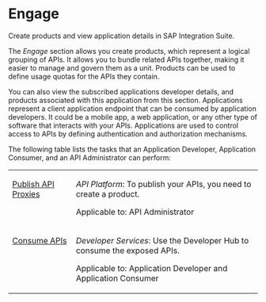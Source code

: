 <!-- loio10368454938c4dda91675172517e2e01 -->

# Engage

Create products and view application details in SAP Integration Suite.

The *Engage* section allows you create products, which represent a logical grouping of APIs. It allows you to bundle related APIs together, making it easier to manage and govern them as a unit. Products can be used to define usage quotas for the APIs they contain.

You can also view the subscribed applications developer details, and products associated with this application from this section. Applications represent a client application endpoint that can be consumed by application developers. It could be a mobile app, a web application, or any other type of software that interacts with your APIs. Applications are used to control access to APIs by defining authentication and authorization mechanisms.

The following table lists the tasks that an Application Developer, Application Consumer, and an API Administrator can perform:


<table>
<tr>
<td valign="top">

[Publish API Proxies](publish-api-proxies-75a4a11.md) 

</td>
<td valign="top">

*API Platform*: To publish your APIs, you need to create a product.

Applicable to: API Administrator

</td>
</tr>
<tr>
<td valign="top">

[Consume APIs](consume-apis-ea561e4.md) 

</td>
<td valign="top">

*Developer Services*: Use the Developer Hub to consume the exposed APIs.

Applicable to: Application Developer and Application Consumer

</td>
</tr>
</table>

